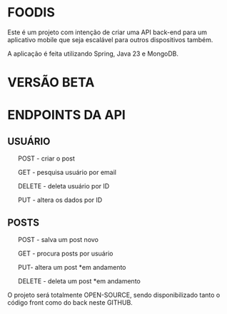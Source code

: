 <h1>FOODIS</h1>

Este é um projeto com intenção de criar uma API back-end para um aplicativo mobile que seja escalável para outros dispositivos também.

A aplicação é feita utilizando Spring, Java 23 e MongoDB.

<h1> VERSÃO BETA </h1>
<h1>ENDPOINTS DA API</h1>

<h2> USUÁRIO </h2>

<ul>POST - criar o post </ul>
<ul>GET - pesquisa usuário por email</ul>
<ul>DELETE - deleta usuário por ID </ul>
<ul>PUT - altera os dados por ID </ul>


<h2> POSTS </h2>

<ul>POST - salva um post novo </ul>
<ul>GET - procura posts por usuário </ul>
<ul>PUT- altera um post *em andamento</ul>
<ul>DELETE - deleta um post *em andamento</ul>


O projeto será totalmente OPEN-SOURCE, sendo disponibilizado tanto o código front como do back neste GITHUB.

